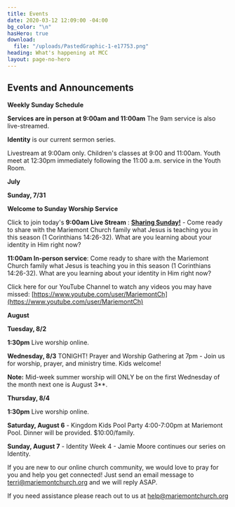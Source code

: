 ```yaml
---
title: Events
date: 2020-03-12 12:09:00 -04:00
bg_color: "\n"
hasHero: true
download:
  file: "/uploads/PastedGraphic-1-e17753.png"
heading: What's happening at MCC
layout: page-no-hero
---
```


## Events and Announcements

**Weekly Sunday Schedule**

**Services are in person at 9:00am and 11:00am** The 9am service is also live-streamed.

**Identity** is our current sermon series.

Livestream at 9:00am only. Children's classes at 9:00 and 11:00am. Youth meet at 12:30pm immediately following the 11:00 a.m. service in the Youth Room.

**July**

**Sunday, 7/31** 

**Welcome to Sunday Worship Service** 

Click to join today's **9:00am Live Stream** : [**Sharing Sunday!**](https://youtu.be/I-Ya_RGslgs) - Come ready to share with the Mariemont Church family what Jesus is teaching you in this season (1 Corinthians 14:26-32). What are you learning about your identity in Him right now?

**11:00am In-person service**: Come ready to share with the Mariemont Church family what Jesus is teaching you in this season (1 Corinthians 14:26-32). What are you learning about your identity in Him right now?

Click here for our YouTube Channel to watch any videos you may have missed:
[https://www.youtube.com/user/MariemontCh](https://www.youtube.com/user/MariemontCh)

**August**

**Tuesday, 8/2**

**1:30pm** Live worship online.

**Wednesday, 8/3** TONIGHT! Prayer and Worship Gathering at 7pm - Join us for worship, prayer, and ministry time. Kids welcome!

**Note:** Mid-week summer worship will ONLY be on the first Wednesday of the month next one is August 3**.

**Thursday, 8/4** 

**1:30pm** Live worship online.

**Saturday, August 6** - Kingdom Kids Pool Party 4:00-7:00pm at Mariemont Pool. Dinner will be provided. $10:00/family.

**Sunday, August 7** - Identity Week 4 - Jamie Moore continues our series on Identity.

If you are new to our online church community, we would love to pray for you and help you get connected! Just send an email message to [terri@mariemontchurch.org](http://terri@mariemontchurch.org) and we will reply ASAP.

If you need assistance please reach out to us at [help@mariemontchurch.org](http://help@mariemontchurch.org)

